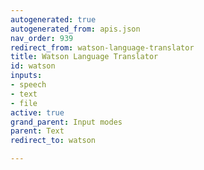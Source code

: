 ```yaml
---
autogenerated: true
autogenerated_from: apis.json
nav_order: 939
redirect_from: watson-language-translator
title: Watson Language Translator
id: watson
inputs:
- speech
- text
- file
active: true
grand_parent: Input modes
parent: Text
redirect_to: watson

---
```


